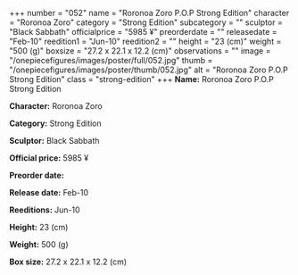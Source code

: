 +++
number = "052"
name = "Roronoa Zoro P.O.P Strong Edition"
character = "Roronoa Zoro"
category = "Strong Edition"
subcategory = ""
sculptor = "Black Sabbath"
officialprice = "5985 ¥"
preorderdate = ""
releasedate = "Feb-10"
reedition1 = "Jun-10"
reedition2 = ""
height = "23 (cm)"
weight = "500 (g)"
boxsize = "27.2 x 22.1 x 12.2 (cm)"
observations = ""
image = "/onepiecefigures/images/poster/full/052.jpg"
thumb = "/onepiecefigures/images/poster/thumb/052.jpg"
alt = "Roronoa Zoro P.O.P Strong Edition"
class = "strong-edition"
+++
**Name:** Roronoa Zoro P.O.P Strong Edition

**Character:** Roronoa Zoro

**Category:** Strong Edition 

**Sculptor:** Black Sabbath

**Official price:** 5985 ¥

**Preorder date:** 

**Release date:** Feb-10

**Reeditions:** Jun-10

**Height:** 23 (cm)

**Weight:** 500 (g)

**Box size:** 27.2 x 22.1 x 12.2 (cm)



